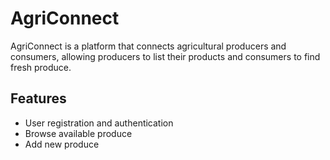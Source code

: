 # AgriConnect

AgriConnect is a platform that connects agricultural producers and consumers, allowing producers to list their products and consumers to find fresh produce.

## Features

- User registration and authentication
- Browse available produce
- Add new produce
